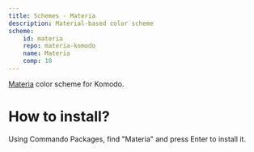 ```yaml
---
title: Schemes - Materia
description: Material-based color scheme
scheme:
    id: materia
    repo: materia-komodo
    name: Materia
    comp: 10
---
```


[Materia](https://github.com/Defman21/base16-materia) color scheme for Komodo.

# How to install?
Using Commando Packages, find "Materia" and press Enter to install it.
